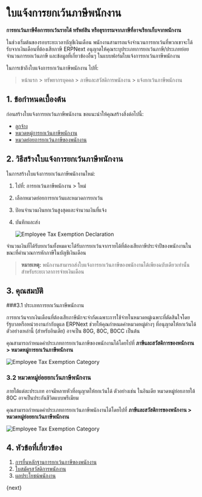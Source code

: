 <!-- add-breadcrumbs -->
# ใบแจ้งการยกเว้นภาษีพนักงาน

**การยกเว้นภาษีคือการยกเว้นรายได้ ทรัพย์สิน หรือธุรกรรมจากภาษีที่อาจเรียกเก็บจากพนักงาน**

ในช่วงเริ่มต้นของรอบระยะเวลาบัญชีเงินเดือน พนักงานสามารถแจ้งจำนวนการยกเว้นที่พวกเขาจะได้รับจากเงินเดือนที่ต้องเสียภาษี ERPNext อนุญาตให้คุณระบุประเภทการยกเว้นภาษี/ประเภทย่อย จำนวนการยกเว้นภาษี และข้อมูลที่เกี่ยวข้องอื่นๆ ในแบบฟอร์มใบแจ้งการยกเว้นภาษีพนักงาน
 

ในการเข้าถึงใบแจ้งการยกเว้นภาษีพนักงาน ไปที่:

> หน้าแรก > ทรัพยากรบุคคล > ภาษีและสวัสดิการพนักงาน > แจ้งยกเว้นภาษีพนักงาน


## 1. ข้อกำหนดเบื้องต้น

ก่อนสร้างใบแจ้งการยกเว้นภาษีพนักงาน ขอแนะนำให้คุณสร้างสิ่งต่อไปนี้:

* [ลูกจ้าง](/docs/user/manual/th/human-resources/employee)
* [หมวดหมู่การยกเว้นภาษีพนักงาน](#31-employee-tax-exemption-category)
* [หมวดย่อยการยกเว้นภาษีของพนักงาน](#32-employee-tax-exemption-category)


## 2. วิธีสร้างใบแจ้งการยกเว้นภาษีพนักงาน

ในการสร้างใบแจ้งการยกเว้นภาษีพนักงานใหม่:

1. ไปที่: การยกเว้นภาษีพนักงาน > ใหม่
1. เลือกหมวดย่อยการยกเว้นและหมวดการยกเว้น
1. ป้อนจำนวนเงินยกเว้นสูงสุดและจำนวนเงินที่แจ้ง
1. บันทึกและส่ง

    <img class="screenshot" alt="Employee Tax Exemption Declaration" src="{{docs_base_url}}/assets/img/human-resources/employee-tax-exemption-declaration.png">

จำนวนเงินที่ได้รับยกเว้นทั้งหมดจะได้รับการยกเว้นจากรายได้ที่ต้องเสียภาษีประจำปีของพนักงานในขณะที่คำนวณการหักภาษีในบัญชีเงินเดือน

> **หมายเหตุ:** พนักงานสามารถส่งใบแจ้งการยกเว้นภาษีของพนักงานได้เพียงฉบับเดียวเท่านั้นสำหรับระยะเวลาการจ่ายเงินเดือน

## 3. คุณสมบัติ

###3.1 ประเภทการยกเว้นภาษีพนักงาน

การยกเว้นจากเงินเดือนที่ต้องเสียภาษีมักจะจำกัดเฉพาะการใช้จ่ายในหมวดหมู่เฉพาะที่ตัดสินใจโดยรัฐบาลหรือหน่วยงานกำกับดูแล ERPNext ช่วยให้คุณกำหนดค่าหมวดหมู่ต่างๆ ที่อนุญาตให้ยกเว้นได้ ตัวอย่างเหล่านี้ (สำหรับอินเดีย) อาจเป็น 80G, 80C, B0CC เป็นต้น

คุณสามารถกำหนดค่าประเภทการยกเว้นภาษีของพนักงานได้โดยไปที่ **ภาษีและสวัสดิการของพนักงาน > หมวดหมู่การยกเว้นภาษีพนักงาน**

 <img class="screenshot" alt="Employee Tax Exemption Category" src="{{docs_base_url}}/assets/img/human-resources/employee-tax-exemption-sub-category1.png">


### 3.2 หมวดหมู่ย่อยยกเว้นภาษีพนักงาน

ภายใต้แต่ละประเภท อาจมีหลายหัวที่อนุญาตให้ยกเว้นได้ ตัวอย่างเช่น ในอินเดีย หมวดหมู่ย่อยภายใต้ 80C อาจเป็นประกันชีวิตแบบพรีเมียม

คุณสามารถกำหนดค่าประเภทการยกเว้นภาษีพนักงานได้โดยไปที่ **ภาษีและสวัสดิการของพนักงาน > หมวดหมู่ย่อยยกเว้นภาษีพนักงาน**

 <img class="screenshot" alt="Employee Tax Exemption Category" src="{{docs_base_url}}/assets/img/human-resources/employee-tax-exemption-category1.png">


<!--### 3.3 HRA Exemption (Regional - India)

For the current fiscal year, in India, House Rent Allowance (HRA) exemption from taxable earnings is the minimum of:

* The actual amount allotted by the employer as the HRA.
* Actual rent paid less 10% of the basic salary.
* 50% of the basic salary, if the employee is staying in a metro city (40% for a non-metro city).

As part of the Employee Tax Exemption Declaration, employees can also fill out the HRA Exemption. ERPNext calculates the exemption eligible for HRA and exempts it while calculating the taxable earnings. 

Enter the Monthly House Rent and check the 'Rented in Metro City' checkbox if applicable and submit the form. The Annual and Monthly HRA Exemption will be automatically calculated.

Once the declaration is submitted, you can submit the proof of your tax exemption by clicking on the _Submit Proof_ button.


<img class="screenshot" alt="Employee Tax Exemption Declaration" src="{{docs_base_url}}/assets/img/human-resources/hra-exemption.png">

> Note: HRA component needs to be configured in Company master under HRA Settings sections for the HRA exemption to work-->


## 4. หัวข้อที่เกี่ยวข้อง

1. [การยื่นหลักฐานการยกเว้นภาษีของพนักงาน](/docs/user/manual/th/human-resources/employee-tax-exemption-proof-submission)
1. [ใบสมัครสวัสดิการพนักงาน](/docs/user/manual/th/human-resources/employee-benefit-application)
1. [ผลประโยชน์พนักงาน](/docs/user/manual/th/human-resources/employee-benefit-claim)

{next}
